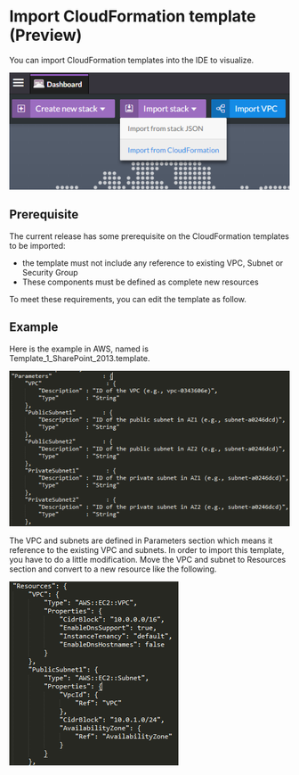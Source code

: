 # Import CloudFormation template (Preview)

You can import CloudFormation templates into the IDE to visualize.

![](https://raw.githubusercontent.com/MadeiraCloud/docs-image/master/ide_stack_import_cfn.png)

## Prerequisite

The current release has some prerequisite on the CloudFormation templates to be imported:
- the template must not include any reference to existing VPC, Subnet or Security Group
- These components must be defined as complete new resources

To meet these requirements, you can edit the template as follow.

## Example
Here is the example in AWS, named is Template_1_SharePoint_2013.template.

![](https://raw.githubusercontent.com/MadeiraCloud/docs-image/master/ide_stack_import_cfn_sharepoint.png)


The VPC and subnets are defined in Parameters section which means it reference to the existing VPC and subnets.
In order to import this template, you have to do a little modification.
Move the VPC and subnet to Resources section and convert to a new resource like the following.

![](https://raw.githubusercontent.com/MadeiraCloud/docs-image/master/ide_stack_import_cfn_sharepoint2.png)


